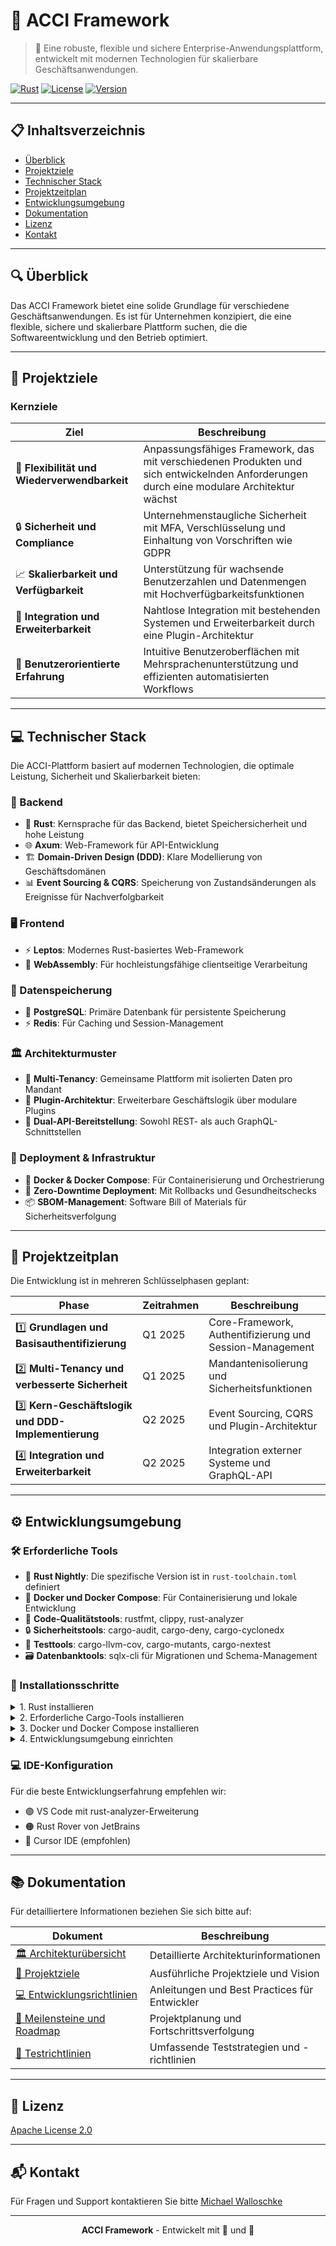 # 🏢 ACCI Framework

> 🚀 Eine robuste, flexible und sichere Enterprise-Anwendungsplattform, entwickelt mit modernen Technologien für skalierbare Geschäftsanwendungen.

[![Rust](https://img.shields.io/badge/rust-nightly-orange.svg)](https://www.rust-lang.org/)
[![License](https://img.shields.io/badge/license-Apache%202.0-blue.svg)](LICENSE)
[![Version](https://img.shields.io/badge/version-0.1.1-green.svg)](CHANGELOG.md)

---

## 📋 Inhaltsverzeichnis

- [Überblick](#-überblick)
- [Projektziele](#-projektziele)
- [Technischer Stack](#-technischer-stack)
- [Projektzeitplan](#-projektzeitplan)
- [Entwicklungsumgebung](#-entwicklungsumgebung)
- [Dokumentation](#-dokumentation)
- [Lizenz](#-lizenz)
- [Kontakt](#-kontakt)

---

## 🔍 Überblick

Das ACCI Framework bietet eine solide Grundlage für verschiedene Geschäftsanwendungen. Es ist für Unternehmen konzipiert, die eine flexible, sichere und skalierbare Plattform suchen, die die Softwareentwicklung und den Betrieb optimiert.

---

## 🎯 Projektziele

### Kernziele

| Ziel | Beschreibung |
|------|-------------|
| 🔄 **Flexibilität und Wiederverwendbarkeit** | Anpassungsfähiges Framework, das mit verschiedenen Produkten und sich entwickelnden Anforderungen durch eine modulare Architektur wächst |
| 🔒 **Sicherheit und Compliance** | Unternehmenstaugliche Sicherheit mit MFA, Verschlüsselung und Einhaltung von Vorschriften wie GDPR |
| 📈 **Skalierbarkeit und Verfügbarkeit** | Unterstützung für wachsende Benutzerzahlen und Datenmengen mit Hochverfügbarkeitsfunktionen |
| 🔌 **Integration und Erweiterbarkeit** | Nahtlose Integration mit bestehenden Systemen und Erweiterbarkeit durch eine Plugin-Architektur |
| 👥 **Benutzerorientierte Erfahrung** | Intuitive Benutzeroberflächen mit Mehrsprachenunterstützung und effizienten automatisierten Workflows |

---

## 💻 Technischer Stack

Die ACCI-Plattform basiert auf modernen Technologien, die optimale Leistung, Sicherheit und Skalierbarkeit bieten:

### 🔧 Backend

- 🦀 **Rust**: Kernsprache für das Backend, bietet Speichersicherheit und hohe Leistung
- 🌐 **Axum**: Web-Framework für API-Entwicklung
- 🏗️ **Domain-Driven Design (DDD)**: Klare Modellierung von Geschäftsdomänen
- 📊 **Event Sourcing & CQRS**: Speicherung von Zustandsänderungen als Ereignisse für Nachverfolgbarkeit

### 🖥️ Frontend

- ⚡ **Leptos**: Modernes Rust-basiertes Web-Framework
- 🧩 **WebAssembly**: Für hochleistungsfähige clientseitige Verarbeitung

### 💾 Datenspeicherung

- 🐘 **PostgreSQL**: Primäre Datenbank für persistente Speicherung
- ⚡ **Redis**: Für Caching und Session-Management

### 🏛️ Architekturmuster

- 🏢 **Multi-Tenancy**: Gemeinsame Plattform mit isolierten Daten pro Mandant
- 🧩 **Plugin-Architektur**: Erweiterbare Geschäftslogik über modulare Plugins
- 🔄 **Dual-API-Bereitstellung**: Sowohl REST- als auch GraphQL-Schnittstellen

### 🚢 Deployment & Infrastruktur

- 🐳 **Docker & Docker Compose**: Für Containerisierung und Orchestrierung
- 🔄 **Zero-Downtime Deployment**: Mit Rollbacks und Gesundheitschecks
- 📦 **SBOM-Management**: Software Bill of Materials für Sicherheitsverfolgung

---

## 📅 Projektzeitplan

Die Entwicklung ist in mehreren Schlüsselphasen geplant:

| Phase | Zeitrahmen | Beschreibung |
|-------|------------|--------------|
| 1️⃣ **Grundlagen und Basisauthentifizierung** | Q1 2025 | Core-Framework, Authentifizierung und Session-Management |
| 2️⃣ **Multi-Tenancy und verbesserte Sicherheit** | Q1 2025 | Mandantenisolierung und Sicherheitsfunktionen |
| 3️⃣ **Kern-Geschäftslogik und DDD-Implementierung** | Q2 2025 | Event Sourcing, CQRS und Plugin-Architektur |
| 4️⃣ **Integration und Erweiterbarkeit** | Q2 2025 | Integration externer Systeme und GraphQL-API |

---

## ⚙️ Entwicklungsumgebung

### 🛠️ Erforderliche Tools

- 🦀 **Rust Nightly**: Die spezifische Version ist in `rust-toolchain.toml` definiert
- 🐳 **Docker und Docker Compose**: Für Containerisierung und lokale Entwicklung
- 🧰 **Code-Qualitätstools**: rustfmt, clippy, rust-analyzer
- 🔒 **Sicherheitstools**: cargo-audit, cargo-deny, cargo-cyclonedx
- 🧪 **Testtools**: cargo-llvm-cov, cargo-mutants, cargo-nextest
- 🗃️ **Datenbanktools**: sqlx-cli für Migrationen und Schema-Management

### 📝 Installationsschritte

<details>
<summary>1. Rust installieren</summary>

```bash
curl --proto '=https' --tlsv1.2 -sSf https://sh.rustup.rs | sh
```

</details>

<details>
<summary>2. Erforderliche Cargo-Tools installieren</summary>

```bash
cargo install \
    cargo-audit \
    cargo-deny \
    cargo-cyclonedx \
    cargo-llvm-cov \
    cargo-mutants \
    cargo-nextest \
    sqlx-cli

rustup component add llvm-tools-preview
```

</details>

<details>
<summary>3. Docker und Docker Compose installieren</summary>

Folgen Sie den offiziellen Installationsanleitungen:

- [Docker-Installationsanleitung](https://docs.docker.com/get-docker/)
- [Docker Compose-Installationsanleitung](https://docs.docker.com/compose/install/)

</details>

<details>
<summary>4. Entwicklungsumgebung einrichten</summary>

```bash
# Repository klonen
git clone https://github.com/your-org/acci-framework.git
cd acci-framework

# Projekt bauen
make dev

# Tests ausführen
make test
```

</details>

### 💻 IDE-Konfiguration

Für die beste Entwicklungserfahrung empfehlen wir:

- 🟣 VS Code mit rust-analyzer-Erweiterung
- 🟠 Rust Rover von JetBrains
- 🔵 Cursor IDE (empfohlen)

---

## 📚 Dokumentation

Für detailliertere Informationen beziehen Sie sich bitte auf:

| Dokument | Beschreibung |
|----------|--------------|
| [🏛️ Architekturübersicht](docs/ARCHITECTURE.md) | Detaillierte Architekturinformationen |
| [🎯 Projektziele](docs/GOALS.md) | Ausführliche Projektziele und Vision |
| [💻 Entwicklungsrichtlinien](docs/DEVELOPMENT.md) | Anleitungen und Best Practices für Entwickler |
| [📅 Meilensteine und Roadmap](docs/MILESTONES.md) | Projektplanung und Fortschrittsverfolgung |
| [🧪 Testrichtlinien](docs/TESTS.md) | Umfassende Teststrategien und -richtlinien |

---

## 📜 Lizenz

[Apache License 2.0](LICENSE)

---

## 📬 Kontakt

Für Fragen und Support kontaktieren Sie bitte [Michael Walloschke](mailto:michael.walloschke@axians.de)

---

<div align="center">
<b>ACCI Framework</b> - Entwickelt mit 💙 und 🦀
</div>
